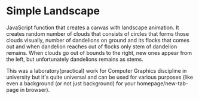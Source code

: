 # Simple Landscape
JavaScript function that creates a canvas with landscape animation. It creates random number of clouds that consists of circles that forms those clouds visually, number of dandelions on ground and its flocks that comes out and when dandelion reaches out of flocks only stem of dandelion remains. When clouds go out of bounds to the right, new ones appear from the left, but unfortunately dandelions remains as stems.

This was a laboratory(practical) work for Computer Graphics discipline in university but it's quite universal and can be used for various purposes (like even a background (or not just background) for your homepage/new-tab-page in browser).